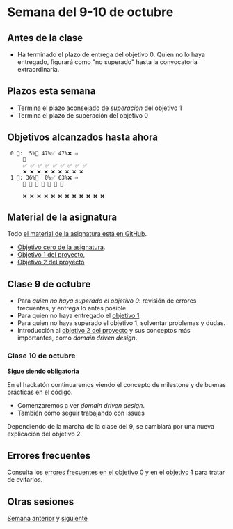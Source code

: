 # Semana del 9-10 de octubre

## Antes de la clase

- Ha terminado el plazo de entrega del objetivo 0. Quien no lo haya entregado,
  figurará como "no superado" hasta la convocatoria extraordinaria.

## Plazos esta semana

- Termina el plazo aconsejado de *superación* del objetivo 1
- Termina el plazo de superación del objetivo 0

## Objetivos alcanzados hasta ahora

```text
 0 🧮:  5%🚧 47%✅ 47%❌ ⇒ 
     🚧
     ✅ ✅ ✅ ✅ ✅ ✅ ✅ ✅ ✅
     ❌ ❌ ❌ ❌ ❌ ❌ ❌ ❌ ❌
 1 🧮: 36%🚧  0%✅ 63%❌ ⇒ 
     🚧 🚧 🚧 🚧 🚧 🚧 🚧

     ❌ ❌ ❌ ❌ ❌ ❌ ❌ ❌ ❌ ❌ ❌ ❌

```

## Material de la asignatura

Todo [el material de la asignatura está en GitHub](http://jj.github.io/IV).

* [Objetivo cero de la
  asignatura](http://jj.github.io/IV/documentos/proyecto/0.Repositorio).
* [Objetivo 1 del
   proyecto](http://jj.github.io/IV/documentos/proyecto/1.Planificacion),
* [Objetivo 2 del proyecto](http://jj.github.io/IV/documentos/proyecto/2.Modelo)

## Clase 9 de octubre

* Para *quien no haya superado el objetivo 0*: revisión de errores frecuentes, y entrega lo antes posible.
* Para quien no haya entregado el [objetivo
  1](http://jj.github.io/IV/documentos/proyecto/1.Planificacion).
* Para quien no haya superado el objetivo 1, solventar problemas y dudas.
* Introducción al [objetivo 2 del
  proyecto](http://jj.github.io/IV/documentos/proyecto/2.Modelo) y sus conceptos
  más importantes, como *domain driven design*.

### Clase 10 de octubre

**Sigue siendo obligatoria**

En el hackatón continuaremos viendo el concepto de milestone y de buenas
prácticas en el código.

- Comenzaremos a ver *domain driven design*.
- También cómo seguir trabajando con issues

Dependiendo de la marcha de la clase del 9, se cambiará por una nueva
explicación del objetivo 2.

## Errores frecuentes

Consulta los [errores frecuentes en el objetivo 0](../errores/objetivo-0.md) y en el [objetivo 1](../errores/objetivo-1.md) para
tratar de evitarlos.

## Otras sesiones

[Semana anterior](semana-03.md) y [siguiente](semana-05.md)
